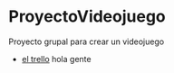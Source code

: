# ProyectoVideojuego
Proyecto grupal para crear un videojuego

* [el trello](https://trello.com/b/rPLVdcRp/proyectoprogmultiev1)
hola gente
